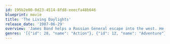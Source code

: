 ```yaml
---
id: 195b2e00-0d23-4514-8fd8-eeecfa48b646
blueprint: movie
title: 'The Living Daylights'
release_date: '1987-06-29'
overview: 'James Bond helps a Russian General escape into the west. He soon finds out that the KGB wants to kill him for helping the General. A little while later the General is kidnapped from the Secret Service leading 007 to be suspicious.'
genres: '[{"id": 28, "name": "Action"}, {"id": 12, "name": "Adventure"}, {"id": 53, "name": "Thriller"}]'
---
```

